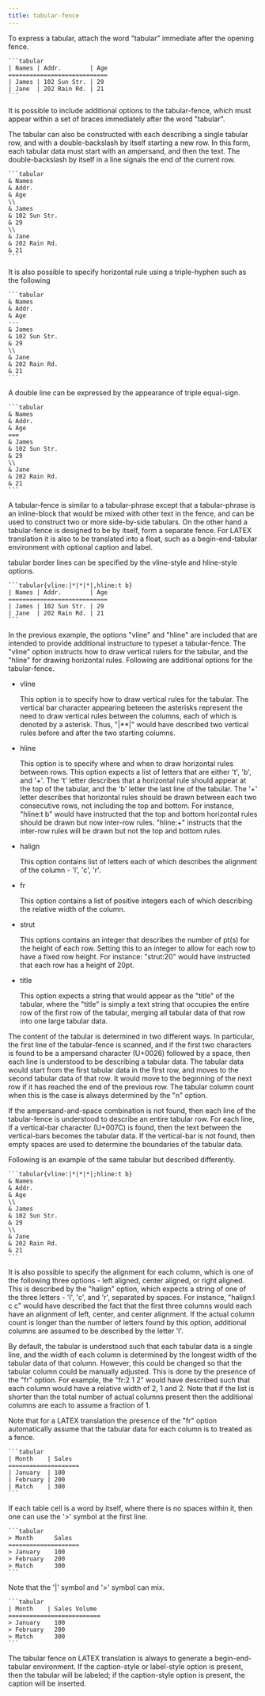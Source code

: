 ```yaml
---
title: tabular-fence
---
```



To express a tabular, attach the word "tabular" immediate
after the opening fence.

    ```tabular
    | Names | Addr.        | Age
    ============================
    | James | 102 Sun Str. | 29
    | Jane  | 202 Rain Rd. | 21
    ```

It is possible to include additional options to the 
tabular-fence, which must appear within a set of 
braces immediately after the word "tabular".

The tabular can also be constructed with each describing
a single tabular row, and with a double-backslash 
by itself starting a new row. In this form, each tabular data
must start with an ampersand,
and then the text. The double-backslash by itself in a line
signals the end of the current row.

    ```tabular
    & Names 
    & Addr.        
    & Age
    \\
    & James 
    & 102 Sun Str. 
    & 29
    \\
    & Jane  
    & 202 Rain Rd. 
    & 21
    ```

It is also possible to specify horizontal rule 
using a triple-hyphen such as the following

    ```tabular
    & Names 
    & Addr.        
    & Age
    ---
    & James 
    & 102 Sun Str. 
    & 29
    \\
    & Jane  
    & 202 Rain Rd. 
    & 21
    ```

A double line can be expressed by the appearance
of triple equal-sign.

    ```tabular
    & Names 
    & Addr.        
    & Age
    ===
    & James 
    & 102 Sun Str. 
    & 29
    \\
    & Jane  
    & 202 Rain Rd. 
    & 21
    ```

A tabular-fence is similar to a tabular-phrase except that a tabular-phrase
is an inline-block that would be mixed with other text in the fence,
and can be used to construct two or more side-by-side tabulars. On the
other hand a tabular-fence is designed to be by itself, form a separate 
fence. For LATEX translation it is also to be translated into a float,
such as a begin-end-tabular environment with optional caption and label.

tabular border lines can be specified by the vline-style
and hline-style options.

    ```tabular{vline:|*|*|*|,hline:t b}
    | Names | Addr.        | Age
    ============================
    | James | 102 Sun Str. | 29
    | Jane  | 202 Rain Rd. | 21
    ```

In the previous example, the options "vline" and "hline"
are included that are intended to provide additional
instructure to typeset a tabular-fence. 
The "vline" option instructs how to draw vertical rulers
for the tabular, and the "hline" for drawing horizontal
rules. Following are additional options for the
tabular-fence.

+ vline

  This option is to specify how to draw vertical rules
  for the tabular. The vertical bar character appearing
  beteeen the asterisks represent the need to draw vertical
  rules between the columns, each of which is denoted by
  a asterisk. Thus, "|**|" would have described two 
  vertical rules before and after the two starting columns.

+ hline

  This option is to specify where and when
  to draw horizontal rules
  between rows. This option expects a list of letters that
  are either 't', 'b', and '+'. The 't' letter describes
  that a horizontal rule should appear at the top of the 
  tabular, and the 'b' letter the last line of the tabular. The 
  '+' letter describes that horizontal rules should be drawn
  between each two consecutive rows,
  not including the top and bottom. For instance, "hline:t b"
  would have instructed that the top and bottom horizontal
  rules should be drawn but now inter-row rules. "hline:+"
  instructs that the inter-row rules will be drawn but not
  the top and bottom rules.

+ halign

  This option contains list of letters each of which
  describes the alignment of the column - 'l', 'c', 'r'.

+ fr

  This option contains a list of positive integers each
  of which describing the relative width of the column.

+ strut 

  This options contains an integer that describes the number
  of pt(s) for the height of each row. Setting this to an
  integer to allow for each row to have a fixed row height.
  For instance: "strut:20" would have instructed that each
  row has a height of 20pt.

+ title

  This option expects a string that would appear
  as the "title" of the tabular, where the "title" is
  simply a text string that occupies the entire row
  of the first row of the tabular, merging all tabular data
  of that row into one large tabular data. 

The content of the tabular is determined in two different ways. In
particular, the first line of the tabular-fence is scanned, and if
the first two characters is found to be a ampersand character (U+0026)
followed by a space, then each line is understood to be describing a
tabular data. The tabular data would start from the first tabular data in
the first row, and moves to the second tabular data of that row. It
would move to the beginning of the next row if it has reached the end
of the previous row. The tabular column count when this is the case is
always determined by the "n" option.

If the ampersand-and-space combination is not found, then each line of
the tabular-fence is understood to describe an entire tabular row. For
each line, if a vertical-bar character (U+007C) is found, then the
text between the vertical-bars becomes the tabular data. If the
vertical-bar is not found, then empty spaces are used to determine the
boundaries of the tabular data.

Following is an example of the same tabular but described differently.

    ```tabular{vline:|*|*|*|;hline:t b}
    & Names 
    & Addr.        
    & Age
    \\
    & James 
    & 102 Sun Str. 
    & 29
    \\
    & Jane  
    & 202 Rain Rd. 
    & 21
    ```

It is also possible to specify the alignment for each column, which is
one of the following three options - left aligned, center aligned, or
right aligned. This is described by the "halign" option, which expects
a string of one of the three letters - 'l', 'c', and 'r', separated
by spaces. For instance, "halign:l c c" would have described the fact
that the first three columns would each have an alignment of left,
center, and center alignment. If the actual column count is longer
than the number of letters found by this option, additional columns
are assumed to be described by the letter 'l'.

By default, the tabular is understood such that each tabular data is a
single line, and the width of each column is determined by the longest
width of the tabular data of that column. However, this could be changed
so that the tabular column could be manually adjusted. This is done by
the presence of the "fr" option. For example, the "fr:2 1 2" would
have described such that each column would have a relative width of 2,
1 and 2. Note that if the list is shorter than the total number of
actual columns present then the additional columns are each to assume
a fraction of 1.

Note that for a LATEX translation the presence of the "fr" option
automatically assume that the tabular data for each column is to treated
as a fence.

    ```tabular
    | Month    | Sales
    ====================
    | January  | 100
    | February | 200
    | Match    | 300
    ```

If each table cell is a word by itself, where there is no spaces within it,
then one can use the '>' symbol at the first line.

    ```tabular
    > Month      Sales
    ====================
    > January    100
    > February   200
    > Match      300
    ```

Note that the '|' symbol and '>' symbol can mix.

    ```tabular
    | Month    | Sales Volume
    ==========================
    > January    100
    > February   200
    > Match      300
    ```

The tabular fence on LATEX translation is always to generate
a begin-end-tabular environment. If the caption-style or label-style
option is present, then the tabular will be labeled; if the
caption-style option is present, the caption will be inserted.

